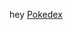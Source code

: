 hey
<a href="https://zegerke.github.io/learning-front-end/exercises/2.mastering -javascript/1.dom-manipulation/index.html">Pokedex</a>
